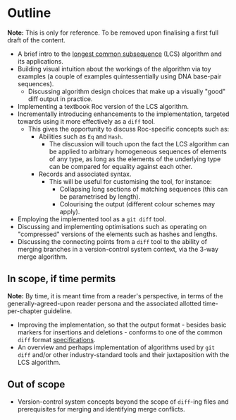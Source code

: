 # Outline
**Note:** This is only for reference. To be removed upon finalising a first full draft of the content.

- A brief intro to the [longest common subsequence](https://en.wikipedia.org/wiki/Longest_common_subsequence#Print_the_diff) (LCS) algorithm and its applications.
- Building visual intuition about the workings of the algorithm via toy examples (a couple of examples quintessentially using DNA base-pair sequences).
  - Discussing algorithm design choices that make up a visually "good" diff output in practice.
- Implementing a textbook Roc version of the LCS algorithm.
- Incrementally introducing enhancements to the implementation, targeted towards using it more effectively as a `diff` tool.
  - This gives the opportunity to discuss Roc-specific concepts such as:
    - Abilities such as `Eq` and `Hash`.
      - The discussion will touch upon the fact the LCS algorithm can be applied to arbitrary homogeneous sequences of elements of any type, as long as the elements of the underlying type can be compared for equality against each other.
    - Records and associated syntax.
      - This will be useful for customising the tool, for instance:
        - Collapsing long sections of matching sequences (this can be parametrised by length).
        - Colourising the output (different colour schemes may apply).
- Employing the implemented tool as a `git diff` tool.
- Discussing and implementing optimisations such as operating on "compressed" versions of the elements such as hashes and lengths.
- Discussing the connecting points from a `diff` tool to the ability of merging branches in a version-control system context, via the 3-way merge algorithm.

## In scope, if time permits

**Note:** By time, it is meant time from a reader's perspective, in terms of the generally-agreed-upon reader persona and the associated allotted time-per-chapter guideline.

- Improving the implementation, so that the output format - besides basic markers for insertions and deletions - conforms to one of the common `diff` format [specifications](https://www.math.utah.edu/docs/info/diff_3.html).
- An overview and perhaps implementation of algorithms used by `git diff` and/or other industry-standard tools and their juxtaposition with the LCS algorithm.

## Out of scope
- Version-control system concepts beyond the scope of `diff`-ing files and prerequisites for merging and identifying merge conflicts.
